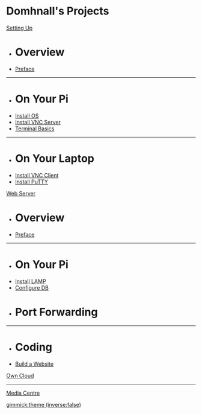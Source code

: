 <head>
<script type="text/javascript" src="//ajax.googleapis.com/ajax/libs/jquery/1.9.1/jquery.min.js"></script>
<script type="text/javascript" src="//cdnjs.cloudflare.com/ajax/libs/gist-embed/2.1/gist-embed.min.js"></script>

</head>

# Domhnall's Projects

[Setting Up]()

  * # Overview
  * [Preface](00overview.md)
  - - - - 
  * # On Your Pi
  * [Install OS](00raspbian.md)
  * [Install VNC Server](00tightvncserver.md)
  * [Terminal Basics](00terminal.md)
  - - - -
  * # On Your Laptop
  * [Install VNC Client](00vncclient.md)
  * [Install PuTTY](00putty.md)

[Web Server]()

  * # Overview
  * [Preface](01overview.md)
  - - - - 
  * # On Your Pi
  * [Install LAMP](01lamp.md)
  * [Configure DB](01dbconfig.md)
  * # Port Forwarding
  - - - - 
  * # Coding
  * [Build a Website](01website.md)

[Own Cloud](soon.md)
- - - - 
[Media Centre](soon.md)

[gimmick:theme (inverse:false)](flatly)